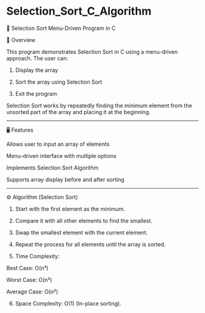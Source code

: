 # Selection_Sort_C_Algorithm
📘 Selection Sort Menu-Driven Program in C

📌 Overview

This program demonstrates Selection Sort in C using a menu-driven approach.
The user can:

1. Display the array


2. Sort the array using Selection Sort


3. Exit the program



Selection Sort works by repeatedly finding the minimum element from the unsorted part of the array and placing it at the beginning.


---

🖥️ Features

Allows user to input an array of elements

Menu-driven interface with multiple options

Implements Selection Sort Algorithm

Supports array display before and after sorting



---

⚙️ Algorithm (Selection Sort)

1. Start with the first element as the minimum.


2. Compare it with all other elements to find the smallest.


3. Swap the smallest element with the current element.


4. Repeat the process for all elements until the array is sorted.


5. Time Complexity:

Best Case: O(n²)

Worst Case: O(n²)

Average Case: O(n²)



6. Space Complexity: O(1) (In-place sorting).

